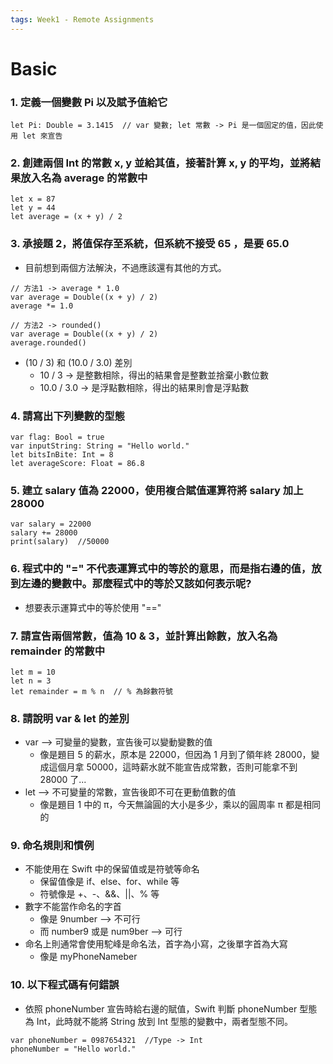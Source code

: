 ```yaml
---
tags: Week1 - Remote Assignments
---
```

# Basic

### 1. 定義一個變數 Pi 以及賦予值給它
```
let Pi: Double = 3.1415  // var 變數; let 常數 -> Pi 是一個固定的值，因此使用 let 來宣告
```

### 2. 創建兩個 Int 的常數 x, y 並給其值，接著計算 x, y 的平均，並將結果放入名為 average 的常數中
```
let x = 87
let y = 44
let average = (x + y) / 2
```

### 3. 承接題 2，將值保存至系統，但系統不接受 65 ，是要 65.0
- 目前想到兩個方法解決，不過應該還有其他的方式。
```
// 方法1 -> average * 1.0
var average = Double((x + y) / 2)
average *= 1.0
```
```
// 方法2 -> rounded()
var average = Double((x + y) / 2)
average.rounded()
```
-  (10 / 3) 和 (10.0 / 3.0) 差別
    - 10 / 3 -> 是整數相除，得出的結果會是整數並捨棄小數位數
    - 10.0 / 3.0 -> 是浮點數相除，得出的結果則會是浮點數

### 4. 請寫出下列變數的型態
```
var flag: Bool = true
var inputString: String = "Hello world."
let bitsInBite: Int = 8
let averageScore: Float = 86.8
```

### 5. 建立 salary 值為 22000，使用複合賦值運算符將 salary 加上 28000
```
var salary = 22000
salary += 28000
print(salary)  //50000
```

### 6. 程式中的 "=" 不代表運算式中的等於的意思，而是指右邊的值，放到左邊的變數中。那麼程式中的等於又該如何表示呢?
- 想要表示運算式中的等於使用 "=="


### 7. 請宣告兩個常數，值為 10 & 3，並計算出餘數，放入名為 remainder 的常數中
```
let m = 10
let n = 3
let remainder = m % n  // % 為餘數符號
```

### 8. 請說明 var & let 的差別
- var --> 可變量的變數，宣告後可以變動變數的值 
    - 像是題目 5 的薪水，原本是 22000，但因為 1 月到了領年終 28000，變成這個月拿 50000，這時薪水就不能宣告成常數，否則可能拿不到 28000 了...
- let --> 不可變量的常數，宣告後即不可在更動值數的值 
    - 像是題目 1 中的 π，今天無論圓的大小是多少，乘以的圓周率 π 都是相同的

### 9. 命名規則和慣例
- 不能使用在 Swift 中的保留值或是符號等命名
    - 保留值像是 if、else、for、while 等
    - 符號像是 +、-、&&、||、% 等
- 數字不能當作命名的字首
    - 像是 9number --> 不可行
    - 而 number9 或是 num9ber --> 可行
- 命名上則通常會使用駝峰是命名法，首字為小寫，之後單字首為大寫
    - 像是 myPhoneNameber

### 10. 以下程式碼有何錯誤
- 依照 phoneNumber 宣告時給右邊的賦值，Swift 判斷 phoneNumber 型態為 Int，此時就不能將 String 放到 Int 型態的變數中，兩者型態不同。
```
var phoneNumber = 0987654321  //Type -> Int
phoneNumber = "Hello world."  
```



